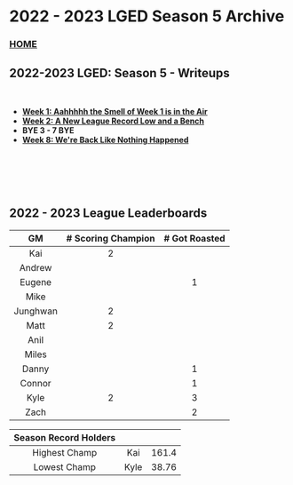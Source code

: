 # 2022 - 2023 LGED Season 5 Archive

### [HOME](./index.md)

## 2022-2023 LGED: Season 5 - Writeups

<br>

 - **[Week 1: Aahhhhh the Smell of Week 1 is in the Air](./2022_writeups/2022_week1_writeup.md)**
 - **[Week 2: A New League Record Low and a Bench](./2022_writeups/2022_week2_writeup.md)**
 - **BYE 3 - 7 BYE**
 - **[Week 8: We're Back Like Nothing Happened](./2022_writeups/2022_week8_writeup.md)**



 
<br>
<br>
<br>
<br>



## 2022 - 2023 League Leaderboards


|    GM     | # Scoring Champion | # Got Roasted |
|:---------:|:------------------:|:-------------:|
| Kai       |         2          |               |
| Andrew    |                    |               |
| Eugene    |                    |       1       |
| Mike      |                    |               |
| Junghwan  |         2          |               |
| Matt      |         2          |               |
| Anil      |                    |               |
| Miles     |                    |               |
| Danny     |                    |       1       |
| Connor    |                    |       1       |
| Kyle      |         2          |       3       |
| Zach      |                    |       2       |

|Season Record Holders|||
|:-----------:|:------------------:|:--------------|
|Highest Champ|        Kai          |    161.4      |
|Lowest  Champ|        Kyle         |     38.76     |
